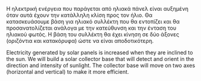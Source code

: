 Η ηλεκτρική ενέργεια που παράγεται από ηλιακά πάνελ είναι αυξημένη όταν αυτά έχουν την κατάλληλη κλίση προς τον ήλιο. Θα κατασκευάσουμε βάση για ηλιακό συλλέκτη που θα εντοπίζει και θα προσανατολίζεται ανάλογα με την κατεύθυνση και την ένταση του ηλιακού φωτός.
Η βάση του συλλέκτη θα έχει κίνηση σε δύο άξονες (οριζόντια και κατακόρυφα) ώστε να είναι αποδοτικότερη. 

Electricity generated by solar panels is increased when they are inclined to the sun. We will build a solar collector base that will detect and orient in the direction and intensity of sunlight.
The collector base will move on two axes (horizontal and vertical) to make it more efficient.
